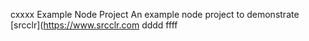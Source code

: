 cxxxx Example Node Project
An example node project to demonstrate [srcclr](https://www.srcclr.com
dddd
ffff
